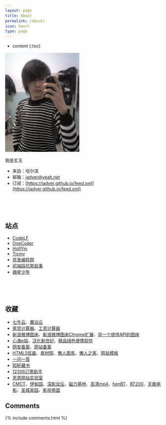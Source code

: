 ```yaml
---
layout: page
title: About
permalink: /about/
icon: heart
type: page
---
```


* content
{:toc}


![](/img/myself.jpg)

我是玄玉

* 来自：哈尔滨
* 邮箱：[jadyer@yeah.net](mailto:jadyer@yeah.net)
* 订阅：[https://jadyer.github.io/feed.xml](https://jadyer.github.io/feed.xml)
<br/>
<br/>
<br/>

## 站点

* [CodeLF](https://unbug.github.io/codelf/)
* [OneCoder](http://www.coderli.com)
* [HoltYin](https://holtyin.github.io/)
* [Ticmy](http://www.ticmy.com)
* [并发编程网](http://ifeve.com)
* [前端踩坑那些事](http://www.acgo.moe/)
* [摘星少年](http://cmin.me/)
<br/>
<br/>
<br/>

## 收藏

* [七牛云](http://www.qiniu.com/)、[魔泊云](https://www.mopaas.com/)
* [房贷计算器](http://fangd.sinaapp.com)、[工资计算器](http://salarycalculator.sinaapp.com/city/chongqing)
* [新浪微博图床](http://weibo.com/minipublish)、[新浪微博图床Chrome扩展](https://github.com/Suxiaogang/WeiboPicBed)、[另一个提供API的图床](https://sm.ms/)
* [心海e站](http://hrtsea.com)、[汉化新世纪](http://www.hanzify.org)、[精品绿色便携软件](http://www.portablesoft.org)
* [网安备案](http://www.beian.gov.cn)、[网站备案](http://www.miitbeian.gov.cn)
* [HTML5炫画](http://www.html5tricks.com)、[素材网](http://www.xwcms.net)、[懒人图库](http://www.lanrentuku.com)、[懒人之家](http://www.lanrenzhijia.com)、[网站模板](http://www.mycodes.net/153/)
* [一问一答](http://wenda60.com)
* [知轩藏书](http://www.zxcs8.com)
* [12306订票助手](http://www.fishlee.net)
* [恶意网站实验室](http://www.mwsl.org.cn)
* [CMCT](https://cmct.tv/?fromuid=72191)、[伊甸园](http://bbs.sfile2012.com)、[深影论坛](http://www.shinybbs.com)、[磁力基地](http://www.cilijidi.com/)、[高清mp4](http://www.mp4ba.la)、[henBT](http://www.henbt.com)、[BT200](http://www.bt200.com)、[无极电影](http://bbs.btwuji.com)、[圣城家园](http://hdscg.com)、[影视帝国](http://www.y4dg.cc)

## Comments

{% include comments.html %}